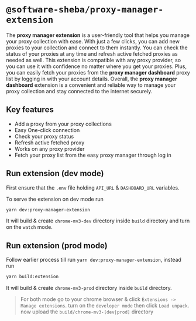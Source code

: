 # `@software-sheba/proxy-manager-extension`

The **proxy manager extension** is a user-friendly tool that helps you manage your proxy collection with ease. With just a few clicks, you can add new proxies to your collection and connect to them instantly. You can check the status of your proxies at any time and refresh active fetched proxies as needed as well. This extension is compatible with any proxy provider, so you can use it with confidence no matter where you get your proxies. Plus, you can easily fetch your proxies from the **proxy manager dashboard** proxy list by logging in with your account details. Overall, the **proxy manager dashboard** extension is a convenient and reliable way to manage your proxy collection and stay connected to the internet securely.

## Key features

- Add a proxy from your proxy collections
- Easy One-click connection
- Check your proxy status
- Refresh active fetched proxy
- Works on any proxy provider
- Fetch your proxy list from the easy proxy manager through log in

## Run extension (dev mode)

First ensure that the `.env` file holding `API_URL` & `DASHBOARD_URL` variables.

To serve the extension on dev mode run

```bash
yarn dev:proxy-manager-extension
```

It will build & create `chrome-mv3-dev` directory inside `build` directory and turn on the `watch` mode.

## Run extension (prod mode)

Follow earlier process till run `yarn dev:proxy-manager-extension`, instead run

```bash
yarn build:extension
```

It will build & create `chrome-mv3-prod` directory inside `build` directory.

> For both mode go to your chrome browser & click `Extensions -> Manage extensions`. turn on the `developer mode` then click `Load unpack`. now upload the `build/chrome-mv3-[dev|prod]` directory
